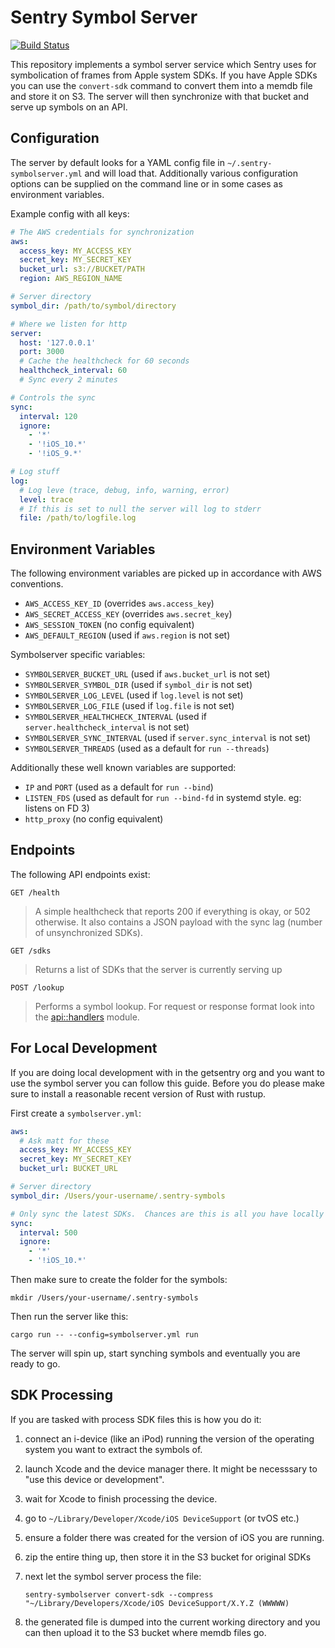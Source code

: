 # Sentry Symbol Server

[![Build Status](https://travis-ci.org/getsentry/symbolserver.svg?branch=master)](https://travis-ci.org/getsentry/symbolserver)

This repository implements a symbol server service which Sentry uses for
symbolication of frames from Apple system SDKs.  If you have Apple SDKs
you can use the `convert-sdk` command to convert them into a memdb file
and store it on S3.  The server will then synchronize with that bucket
and serve up symbols on an API.

## Configuration

The server by default looks for a YAML config file in
`~/.sentry-symbolserver.yml` and will load that.  Additionally various
configuration options can be supplied on the command line or in some
cases as environment variables.

Example config with all keys:

```yaml
# The AWS credentials for synchronization
aws:
  access_key: MY_ACCESS_KEY
  secret_key: MY_SECRET_KEY
  bucket_url: s3://BUCKET/PATH
  region: AWS_REGION_NAME

# Server directory
symbol_dir: /path/to/symbol/directory

# Where we listen for http
server:
  host: '127.0.0.1'
  port: 3000
  # Cache the healthcheck for 60 seconds
  healthcheck_interval: 60
  # Sync every 2 minutes

# Controls the sync
sync:
  interval: 120
  ignore:
    - '*'
    - '!iOS_10.*'
    - '!iOS_9.*'

# Log stuff
log:
  # Log leve (trace, debug, info, warning, error)
  level: trace
  # If this is set to null the server will log to stderr
  file: /path/to/logfile.log
```

## Environment Variables

The following environment variables are picked up in accordance with
AWS conventions.

* `AWS_ACCESS_KEY_ID` (overrides `aws.access_key`)
* `AWS_SECRET_ACCESS_KEY` (overrides `aws.secret_key`)
* `AWS_SESSION_TOKEN` (no config equivalent)
* `AWS_DEFAULT_REGION` (used if `aws.region` is not set)

Symbolserver specific variables:

* `SYMBOLSERVER_BUCKET_URL` (used if `aws.bucket_url` is not set)
* `SYMBOLSERVER_SYMBOL_DIR` (used if `symbol_dir` is not set)
* `SYMBOLSERVER_LOG_LEVEL` (used if `log.level` is not set)
* `SYMBOLSERVER_LOG_FILE` (used if `log.file` is not set)
* `SYMBOLSERVER_HEALTHCHECK_INTERVAL` (used if `server.healthcheck_interval` is not set)
* `SYMBOLSERVER_SYNC_INTERVAL` (used if `server.sync_interval` is not set)
* `SYMBOLSERVER_THREADS` (used as a default for `run --threads`)

Additionally these well known variables are supported:

* `IP` and `PORT` (used as a default for `run --bind`)
* `LISTEN_FDS` (used as default for `run --bind-fd` in systemd style. eg: listens on FD 3)
* `http_proxy` (no config equivalent)

## Endpoints

The following API endpoints exist:

`GET /health`
> A simple healthcheck that reports 200 if everything is okay, or 502 otherwise.  It
> also contains a JSON payload with the sync lag (number of unsynchronized SDKs).

`GET /sdks`
> Returns a list of SDKs that the server is currently serving up

`POST /lookup`
> Performs a symbol lookup.  For request or response format look into the
> [api::handlers](https://github.com/getsentry/symbolserver/blob/master/src/api/handlers.rs)
> module.

## For Local Development

If you are doing local development with in the getsentry org and you want to use the
symbol server you can follow this guide.  Before you do please make sure to install
a reasonable recent version of Rust with rustup.

First create a `symbolserver.yml`:

```yaml
aws:
  # Ask matt for these
  access_key: MY_ACCESS_KEY
  secret_key: MY_SECRET_KEY
  bucket_url: BUCKET_URL

# Server directory
symbol_dir: /Users/your-username/.sentry-symbols

# Only sync the latest SDKs.  Chances are this is all you have locally anyways
sync:
  interval: 500
  ignore:
    - '*'
    - '!iOS_10.*'
```

Then make sure to create the folder for the symbols:

```
mkdir /Users/your-username/.sentry-symbols
```

Then run the server like this:

```
cargo run -- --config=symbolserver.yml run
```

The server will spin up, start synching symbols and eventually you are ready to go.

## SDK Processing

If you are tasked with process SDK files this is how you do it:

1.  connect an i-device (like an iPod) running the version of the
    operating system you want to extract the symbols of.
2.  launch Xcode and the device manager there.  It might be necesssary to
    "use this device or development".
3.  wait for Xcode to finish processing the device.
4.  go to `~/Library/Developer/Xcode/iOS DeviceSupport` (or tvOS etc.)
5.  ensure a folder there was created for the version of iOS you are
    running.
6.  zip the entire thing up, then store it in the S3 bucket for original
    SDKs
7.  next let the symbol server process the file:

        sentry-symbolserver convert-sdk --compress "~/Library/Developers/Xcode/iOS DeviceSupport/X.Y.Z (WWWWW)

8.  the generated file is dumped into the current working directory and you
    can then upload it to the S3 bucket where memdb files go.
